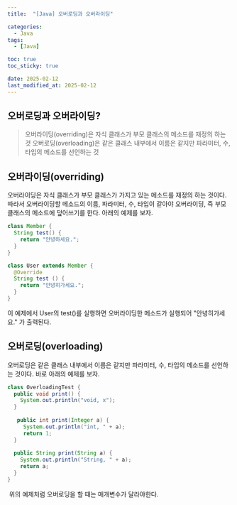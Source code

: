 ```yaml
---
title:  "[Java] 오버로딩과 오버라이딩" 

categories:
  - Java
tags:
  - [Java]

toc: true
toc_sticky: true

date: 2025-02-12
last_modified_at: 2025-02-12
---
```



## 오버로딩과 오버라이딩?

> 오버라이딩(overriding)은 자식 클래스가 부모 클래스의 메소드를 재정의 하는 것
> 오버로딩(overloading)은 같은 클래스 내부에서 이름은 같지만 파라미터, 수, 타입의 메소드를 선언하는 것

## 오버라이딩(overriding)

오버라이딩은 자식 클래스가 부모 클래스가 가지고 있는 메소드를 재정의 하는 것이다.
따라서 오버라이딩할 메소드의 이름, 파라미터, 수, 타입이 같아야 오버라이딩, 즉 부모 클래스의 메소드에 덮어쓰기를 한다.
아래의 예제를 보자.

~~~java
class Member {
  String test() {
    return "안녕하세요.";
  }
}

class User extends Member {
  @Override
  String test () {
    return "안녕히가세요.";
  }
}
~~~

이 예제에서 User의 test()를 실행하면 오버라이딩한 메소드가 실행되어 "안녕히가세요." 가 출력된다.

## 오버로딩(overloading)

오버로딩은 같은 클래스 내부에서 이름은 같지만 파라미터, 수, 타입의 메소드를 선언하는 것이다.
바로 아래의 예제를 보자.

~~~java
class OverloadingTest {
  public void print() {
    System.out.println("void, x");
  }
  
   public int print(Integer a) {
     System.out.println("int, " + a);
     return 1;
  }
  
  public String print(String a) {
    System.out.println("String, " + a);
    return a;
  }
}
~~~

 위의 예제처럼 오버로딩을 할 때는 매개변수가 달라야한다.
